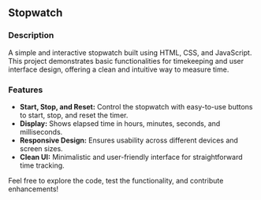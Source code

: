 ## Stopwatch

### Description
A simple and interactive stopwatch built using HTML, CSS, and JavaScript. This project demonstrates basic functionalities for timekeeping and user interface design, offering a clean and intuitive way to measure time.

### Features
- **Start, Stop, and Reset:** Control the stopwatch with easy-to-use buttons to start, stop, and reset the timer.
- **Display:** Shows elapsed time in hours, minutes, seconds, and milliseconds.
- **Responsive Design:** Ensures usability across different devices and screen sizes.
- **Clean UI:** Minimalistic and user-friendly interface for straightforward time tracking.

Feel free to explore the code, test the functionality, and contribute enhancements!

